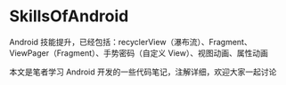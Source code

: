 # SkillsOfAndroid
Android 技能提升，已经包括：recyclerView（瀑布流）、Fragment、ViewPager（Fragment）、手势密码（自定义 View）、视图动画、属性动画

本文是笔者学习 Android 开发的一些代码笔记，注解详细，欢迎大家一起讨论
